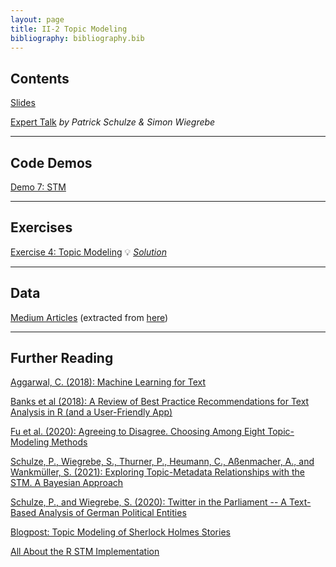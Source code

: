 ```yaml
---
layout: page
title: II-2 Topic Modeling
bibliography: bibliography.bib
---
```


## Contents

[Slides](slides/slides_II_2.pdf)

[Expert Talk](slides/slides_stm.pdf) *by Patrick Schulze & Simon Wiegrebe*

***

## Code Demos

[Demo 7: STM](demos/topic_modeling_stm.html)

***

## Exercises

[Exercise 4: Topic Modeling](exercises/exercise_topic_modeling_task.ipynb)
💡 [*Solution*](exercises/exercise_topic_modeling_solution.ipynb)

***

## Data

[Medium Articles](data/articles.RDS) (extracted from [here](https://www.kaggle.com/hsankesara/medium-articles?select=articles.csv))

***

## Further Reading

[Aggarwal, C. (2018): Machine Learning for Text](literature/aggarwal_2018.pdf)

[Banks et al (2018): A Review of Best Practice Recommendations for Text Analysis in R (and a User-Friendly App)](literature/banks_etal_2018.pdf)

[Fu et al. (2020): Agreeing to Disagree. Choosing Among Eight Topic-Modeling Methods](literature/fu_etal_2020.pdf)

[Schulze, P., Wiegrebe, S., Thurner, P., Heumann, C., Aßenmacher, A., and Wankmüller, S. (2021): Exploring Topic-Metadata Relationships with the STM. A Bayesian Approach](https://arxiv.org/pdf/2104.02496.pdf)

[Schulze, P., and Wiegrebe, S. (2020): Twitter in the Parliament -- A Text-Based Analysis of German Political Entities](literature/schulze_wiegrebe_2020.pdf)

[Blogpost: Topic Modeling of Sherlock Holmes Stories](https://juliasilge.com/blog/sherlock-holmes-stm/)

[All About the R STM Implementation](https://www.structuraltopicmodel.com/)
